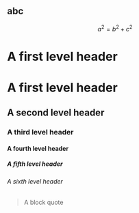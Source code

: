 ## abc ##
$$
a^2 = b^2 + c^2
$$


# A first level header
# A first level header
## A second level header
### A third level header
#### A fourth level header
##### A fifth level header
###### A sixth level header

> A block quote
